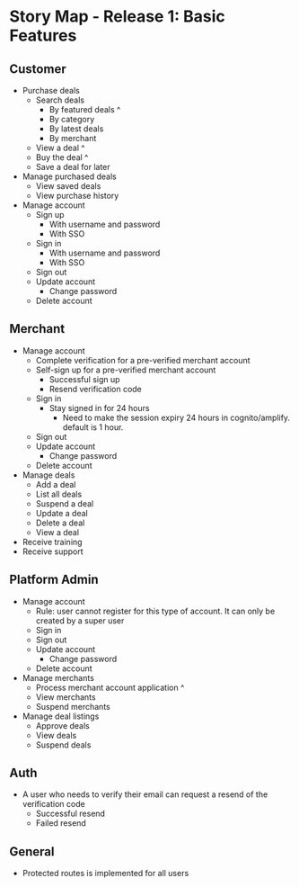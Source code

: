 # Story Map - Release 1: Basic Features

## Customer

- Purchase deals
  - Search deals
    - By featured deals ^
    - By category
    - By latest deals
    - By merchant
  - View a deal ^
  - Buy the deal ^
  - Save a deal for later
- Manage purchased deals
  - View saved deals
  - View purchase history
- Manage account
  - Sign up
    - With username and password
    - With SSO
  - Sign in
    - With username and password
    - With SSO
  - Sign out
  - Update account
    - Change password
  - Delete account

## Merchant

- Manage account
  - Complete verification for a pre-verified merchant account
  - Self-sign up for a pre-verified merchant account
    - Successful sign up
    - Resend verification code
  - Sign in
    - Stay signed in for 24 hours
      - Need to make the session expiry 24 hours in cognito/amplify. default is 1 hour.
  - Sign out
  - Update account
    - Change password
  - Delete account
- Manage deals
  - Add a deal
  - List all deals
  - Suspend a deal
  - Update a deal
  - Delete a deal
  - View a deal
- Receive training
- Receive support

## Platform Admin

- Manage account
  - Rule: user cannot register for this type of account. It can only be created by a super user
  - Sign in
  - Sign out
  - Update account
    - Change password
  - Delete account
- Manage merchants
  - Process merchant account application ^
  - View merchants
  - Suspend merchants
- Manage deal listings
  - Approve deals
  - View deals
  - Suspend deals

## Auth

- A user who needs to verify their email can request a resend of the verification code
  - Successful resend
  - Failed resend

## General

- Protected routes is implemented for all users
